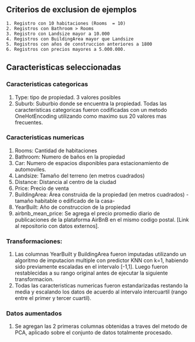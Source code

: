 ## Criterios de exclusion de ejemplos
    1. Registro con 10 habitaciones (Rooms  = 10)
    2. Registros con Bathroom > Rooms
    3. Registro con Landsize mayor a 10.000
    4. Registros con BuildingArea mayor que Landsize
    5. Registros con años de construccion anteriores a 1800
    6. Registros con precios mayores a 5.000.000.

## Caracteristicas seleccionadas
### Caracteristicas categoricas
1. Type: tipo de propiedad. 3 valores posibles
2. Suburb: Suburbio donde se encuentra la propiedad.
Todas las caracteristicas categoricas fueron codificadas con un
metodo OneHotEncoding utilizando como maximo sus 20 valores mas
frecuentes.

### Caracteristicas numericas
1. Rooms: Cantidad de habitaciones
2. Bathroom: Numero de baños en la propiedad
3. Car: Numero de espacios disponibles para estacionamiento de automoviles.
4. Landsize: Tamaño del terreno (en metros cuadrados)
5. Distance: Distancia al centro de la ciudad
6. Price: Precio de venta
7. BuildingArea: Área construida de la propiedad (en metros cuadrados) -tamaño habitable o edificado de la casa-
8. YearBuilt: Año de construccion de la propiedad
9. airbnb_mean_price: Se agrega el precio promedio diario de
    publicaciones de la plataforma AirBnB en el mismo codigo
    postal. [Link al repositorio con datos externos].

### Transformaciones:
1. Las columnas YearBuilt y BuildingArea fueron imputadas utilizando un algoritmo de imputacion multiple con predictor KNN con k=1, habiendo sido previamente escaladas en el intervalo [-1,1]. Luego fueron restablecidas a su rango original antes de ejecutar la siguiente transformacion.
2. Todas las caracteristicas numericas fueron estandarizadas restando la media y escalando los datos de acuerdo al intervalo intercuartil (rango entre el primer y tercer cuartil).

### Datos aumentados
1. Se agregan las 2 primeras columnas obtenidas a traves del
    metodo de PCA, aplicado sobre el conjunto de datos
    totalmente procesado.
